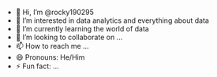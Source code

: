 - 👋 Hi, I’m @rocky190295
- 👀 I’m interested in data analytics and everything about data
- 🌱 I’m currently learning the world of data
- 💞️ I’m looking to collaborate on ...
- 📫 How to reach me ...
- 😄 Pronouns: He/Him
- ⚡ Fun fact: ...

<!---
rocky190295/rocky190295 is a ✨ special ✨ repository because its `README.md` (this file) appears on your GitHub profile.
You can click the Preview link to take a look at your changes.
--->

